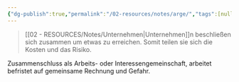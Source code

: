 ```yaml
---
{"dg-publish":true,"permalink":"/02-resources/notes/arge/","tags":[null],"noteIcon":"","updated":"2024-06-10T02:02:17.000+02:00"}
---
```


>[[02 - RESOURCES/Notes/Unternehmen\|Unternehmen]]n beschließen sich zusammen um etwas zu erreichen. Somit teilen sie sich die Kosten und das Risiko.

Zusammenschluss als Arbeits- oder Interessengemeinschaft, arbeitet befristet auf gemeinsame Rechnung und Gefahr.